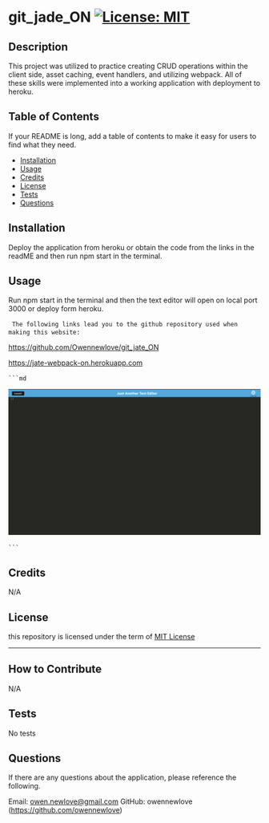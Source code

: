 # git_jade_ON  [![License: MIT](https://img.shields.io/badge/License-MIT-yellow.svg)](https://opensource.org/licenses/MIT)

 ## Description
  
  This project was utilized to practice creating CRUD operations within the client side, asset caching, event handlers, and utilizing webpack. All of these skills were implemented into a working application with deployment to heroku. 
  
  ## Table of Contents 
  
  If your README is long, add a table of contents to make it easy for users to find what they need.
  
  - [Installation](#installation)
  - [Usage](#usage)
  - [Credits](#credits)
  - [License](#license)
  - [Tests](#tests)
  - [Questions](#questions)
  
  ## Installation
  
  Deploy the application from heroku or obtain the code from the links in the readME and then run npm start in the terminal.
   
  ## Usage
  
  Run npm start in the terminal and then the text editor will open on local port 3000 or deploy form heroku.
     
     The following links lead you to the github repository used when making this website:


https://github.com/Owennewlove/git_jate_ON

https://jate-webpack-on.herokuapp.com





    ```md
![alt text](./images/Screen%20Shot%202022-10-20%20at%205.40.45%20PM.png)

    ```
  
  ## Credits

  N/A
  
  
  
  ## License
  
  this repository is licensed under the term of [MIT License](https://opensource.org/licenses/MIT)

  ---
  
  
  ## How to Contribute

  N/A
  
  

  ## Tests

  No tests
  

  ## Questions

  If there are any questions about the application, please reference the following.

  Email: owen.newlove@gmail.com
  GitHub: owennewlove (https://github.com/owennewlove)


